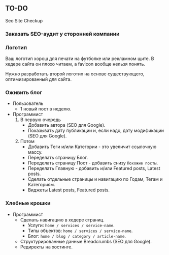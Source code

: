 ## TO-DO

Seo Site Checkup

### Заказать SEO-аудит у сторонней компании

### Логотип

Ваш логотип хорош для печати на футболке или рекламном щите. В хедере сайта он плохо читаем, а favicon вообще нельзя понять.

Нужно разработать второй логотип на основе существующего, оптимизированный для сайта.

### Оживить блог

- Пользователь
  - 1 новый пост в неделю.
- Программист
  1. В первую очередь
     - Добавить автора (SEO для Google).
     - Показывать дату публикации и, если надо, дату модификации (SEO для Google).
  1. Потом
     - Добавить Теги и/или Категории - это увеличит ссылочную массу.
     - Переделать страницу Блог.
     - Переделать страницу Пост - добавить снизу `Похожие посты`.
     - Переделать Главную - добавить и/или Featured posts, Latest posts.
     - Сделать отдельные страницы и навигацию по Годам, Тегам и Категориям.
     - Виджеты Latest posts, Featured posts.

### Хлебные крошки

- Программист
  - Сделать навигацию в хедере страниц.
    - Услуги: `home / services / service-name`.
    - Типы объектов: `home / services / service-name`.
    - Блог: `home / blog / category / article-name`.
  - Структурированные данные Breadcrumbs (SEO для Google).
  - Редиректы на хостинге.
